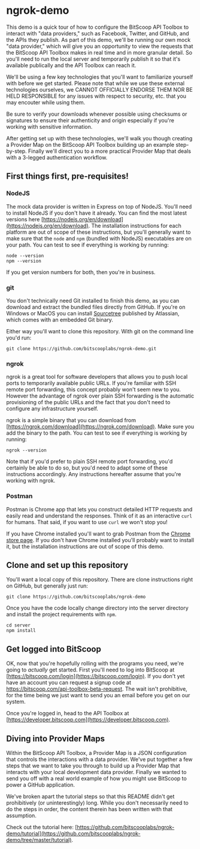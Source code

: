 # ngrok-demo

This demo is a quick tour of how to configure the BitScoop API Toolbox to interact with "data providers," such as Facebook, Twitter, and GitHub, and the APIs they publish.
As part of this demo, we'll be running our own mock "data provider," which will give you an opportunity to view the requests that the BitScoop API Toolbox makes in real time and in more granular detail.
So you'll need to run the local server and temporarily publish it so that it's available publically and the API Toolbox can reach it.

We'll be using a few key technologies that you'll want to familiarize yourself with before we get started.
Please note that while we use these external technologies ourselves, we CANNOT OFFICIALLY ENDORSE THEM NOR BE HELD RESPONSIBLE for any issues with respect to security, etc. that you may encouter while using them.

Be sure to verify your downloads whenever possible using checksums or signatures to ensure their authenticity and origin especially if you're working with sensitive information.

After getting set up with these technologies, we'll walk you though creating a Provider Map on the BitScoop API Toolbox building up an example step-by-step.
Finally we'll direct you to a more practical Provider Map that deals with a 3-legged authentication workflow.


## First things first, pre-requisites!

### NodeJS

The mock data provider is written in Express on top of NodeJS.
You'll need to install NodeJS if you don't have it already.
You can find the most latest versions here [https://nodejs.org/en/download](https://nodejs.org/en/download).
The installation instructions for each platform are out of scope of these instructions, but you'll generally want to make sure that the `node` and `npm` (bundled with NodeJS) executables are on your path.
You can test to see if everything is working by running:

```
node --version
npm --version
```

If you get version numbers for both, then you're in business.

### git

You don't technically need Git installed to finish this demo, as you can download and extract the bundled files directly from GitHub.
If you're on Windows or MacOS you can install [Sourcetree](https://www.sourcetreeapp.com/) published by Atlassian, which comes with an embedded Git binary.

Either way you'll want to clone this repository.
With git on the command line you'd run:

```
git clone https://github.com/bitscooplabs/ngrok-demo.git
```

### ngrok

ngrok is a great tool for software developers that allows you to push local ports to temporarily available public URLs.
If you're familiar with SSH remote port forwarding, this concept probably won't seem new to you.
However the advantage of ngrok over plain SSH forwarding is the automatic provisioning of the public URLs and the fact that you don't need to configure any infrastructure yourself.

ngrok is a simple binary that you can download from [https://ngrok.com/download](https://ngrok.com/download).
Make sure you add the binary to the path.
You can test to see if everything is working by running:

```
ngrok --version
```

Note that if you'd prefer to plain SSH remote port forwarding, you'd certainly be able to do so, but you'd need to adapt some of these instructions accordingly.
Any instructions hereafter assume that you're working with ngrok.

### Postman

Postman is Chrome app that lets you construct detailed HTTP requests and easily read and understand the responses.
Think of it as an interactive `curl` for humans. That said, if you want to use `curl` we won't stop you!

If you have Chrome installed you'll want to grab Postman from the [Chrome store page](https://chrome.google.com/webstore/detail/postman/fhbjgbiflinjbdggehcddcbncdddomop).
If you don't have Chrome installed you'll probably want to install it, but the installation instructions are out of scope of this demo.


## Clone and set up this repository

You'll want a local copy of this repository.
There are clone instructions right on GitHub, but generally just run:

```
git clone https://github.com/bitscooplabs/ngrok-demo
```

Once you have the code locally change directory into the server directory and install the project requirements with `npm`.

```
cd server
npm install
```


## Get logged into BitScoop

OK, now that you're hopefully rolling with the programs you need, we're going to *actually* get started.
First you'll need to log into BitScoop at [https://bitscoop.com/login](https://bitscoop.com/login).
If you don't yet have an account you can request a signup code at https://bitscoop.com/api-toolbox-beta-request.
The wait isn't prohibitive, for the time being we just want to send you an email before you get on our system.

Once you're logged in, head to the API Toolbox at [https://developer.bitscoop.com](https://developer.bitscoop.com).


## Diving into Provider Maps

Within the BitScoop API Toolbox, a Provider Map is a JSON configuration that controls the interactions with a data provider.
We've put together a few steps that we want to take you through to build up a Provider Map that interacts with your local development data provider.
Finally we wanted to send you off with a real world example of how you might use BitScoop to power a GitHub application.

We've broken apart the tutorial steps so that this README didn't get prohibitively (or uninterestingly) long.
While you don't necessarily need to do the steps in order, the content therein has been written with that assumption.

Check out the tutorial here: [https://github.com/bitscooplabs/ngrok-demo/tutorial](https://github.com/bitscooplabs/ngrok-demo/tree/master/tutorial).
